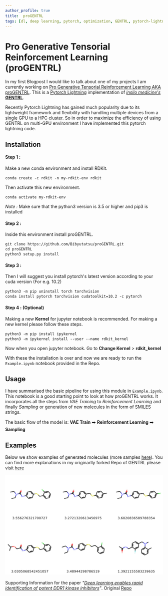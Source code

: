 ```yaml
---
author_profile: true
title:  proGENTRL
tags: [dl, deep learning, pytorch, optimization, GENTRL, pytorch-lightning]
---
```


# Pro Generative Tensorial Reinforcement Learning (proGENTRL)

In my first Blogpost I would like to talk about one of my projects I am currently working on [Pro Generative Tensorial Reinforcement Learning AKA proGENTRL](https://github.com/Bibyutatsu/proGENTRL).
This is a [Pytorch Lightning](https://github.com/PyTorchLightning/pytorch-lightning) implementation of [*insilo medicine's* **GENTRL**](https://github.com/insilicomedicine/gentrl). 

Recently Pytorch Lightning has gained much popularity due to its lightweight framework and flexibility with handling multiple devices from a single GPU to a HPC cluster. So in order to maximize the efficiency of using GENTRL on multi-GPU environment I have implemented this pytorch lightning code.

## Installation

#### Step 1 :
Make a new conda environment and install RDKit.
```
conda create -c rdkit -n my-rdkit-env rdkit
```
Then activate this new environment.
```
conda activate my-rdkit-env
```
*Note :*  Make sure that the python3 version is 3.5 or higher and pip3 is installed

#### Step 2 :
Inside this environment install proGENTRL.
```
git clone https://github.com/Bibyutatsu/proGENTRL.git
cd proGENTRL
python3 setup.py install
```

#### Step 3 :
Then I will suggest you install pytorch's latest version according to your cuda version (For e.g. 10.2)
```
python3 -m pip uninstall torch torchvision
conda install pytorch torchvision cudatoolkit=10.2 -c pytorch
```

#### Step 4 : (Optional)
Making a new **Kernel** for jupyter notebook is recommended. For making a new kernel please follow these steps.
```
python3 -m pip install ipykernel
python3 -m ipykernel install --user --name rdkit_kernel
```
Now when you open jupyter notebook. Go to **Change Kernel** > **rdkit_kernel**

With these the installation is over and now we are ready to run the `Example.ipynb` notebook provided in the Repo.

## Usage

I have summarised the basic pipeline for using this module in `Example.ipynb`. This notebook is a good starting point to look at how proGENTRL works. It incorporates all the steps from *VAE Training* to *Reinforcement Learning* and finally *Sampling* or generation of new molecules in the form of SMILES strings.

The basic flow of the model is:
**VAE Train** :arrow_right: **Reinforcement Learning** :arrow_right: **Sampling**
## Examples
Below we show examples of generated molecules (more samples [here](https://github.com/Bibyutatsu/GENTRL/blob/master/images/Sampling_big.png)). You can find more explanations in my originarlly forked Repo of GENTRL please visit [here](https://github.com/Bibyutatsu/GENTRL)

![Sampling](https://raw.githubusercontent.com/Bibyutatsu/GENTRL/master/images/Sampling.jpeg)


Supporting Information for the paper _"[Deep learning enables rapid identification of potent DDR1 kinase inhibitors](https://www.nature.com/articles/s41587-019-0224-x)"_.
Original [Repo](https://github.com/insilicomedicine/gentrl)